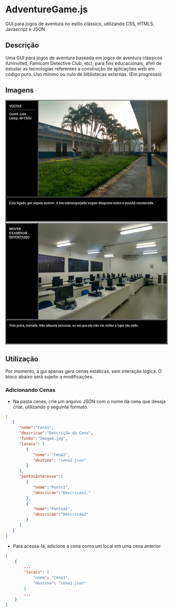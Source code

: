# AdventureGame.js
GUI para jogos de aventura no estilo clássico, utilizando CSS, HTML5, Javascript e JSON. 

## Descrição
Uma GUI para jogos de aventura baseada em jogos de aventura clássicos (Uninvited, Famicom Detective Club, etc), para fins educacionais, afim de estudar as tecnologias referentes a construção de aplicações web em código puro. Uso mínimo ou nulo de bibliotecas externas. (Em progresso)

## Imagens
![Screenshot 00](img/screenshots/screenshot00.png)
![Screenshot 01](img/screenshots/screenshot01.png)

## Utilização 
Por momento, a gui apenas gera cenas estáticas, sem interação lógica. O bloco abaixo será sujeito a modificações. 
### Adicionando Cenas
- Na pasta cenas, crie um arquivo JSON com o nome da cena que deseja criar, utilizando o seguinte formato.

```json
[
   {
      "nome":"Cena1",
      "descricao":"Descrição da Cena",
      "fundo":"Imagem.jpg",
      "locais": [
         {
            "nome": "Cena2",
            "destino": "cena2.json"
         }
      ],
      "pontosInteresse":[
         {
            "nome":"Ponto1",
            "descricao":"Descricao1."  
         },
         {
            "nome":"Pontoa2",
            "descricao":"Descricao2"
         }
      ]
   }
]
```

- Para acessa-lá, adicione a cena como um local em uma cena anterior
```json
[
    {
        ...
        "locais": [
            "nome": "Cena1",
            "destino": "cena1.json"
        ]   
        ...
    }
] 
```